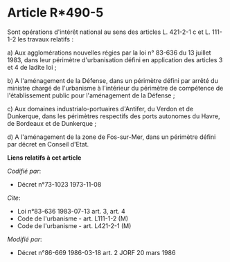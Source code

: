 # Article R*490-5

Sont opérations d'intérêt national au sens des articles L. 421-2-1 c et L. 111-1-2 les travaux relatifs :

a) Aux agglomérations nouvelles régies par la loi n° 83-636 du 13 juillet 1983, dans leur périmètre d'urbanisation défini en
application des articles 3 et 4 de ladite loi ;

b) A l'aménagement de la Défense, dans un périmètre défini par arrêté du ministre chargé de l'urbanisme à l'intérieur du
périmètre de compétence de l'établissement public pour l'aménagement de la Défense ;

c) Aux domaines industrialo-portuaires d'Antifer, du Verdon et de Dunkerque, dans les périmètres respectifs des ports
autonomes du Havre, de Bordeaux et de Dunkerque ;

d) A l'aménagement de la zone de Fos-sur-Mer, dans un périmètre défini par décret en Conseil d'Etat.

**Liens relatifs à cet article**

_Codifié par_:

  - Décret n°73-1023 1973-11-08

_Cite_:

  - Loi n°83-636 1983-07-13 art. 3, art. 4
  - Code de l'urbanisme - art. L111-1-2 (M)
  - Code de l'urbanisme - art. L421-2-1 (M)

_Modifié par_:

  - Décret n°86-669 1986-03-18 art. 2 JORF 20 mars 1986
